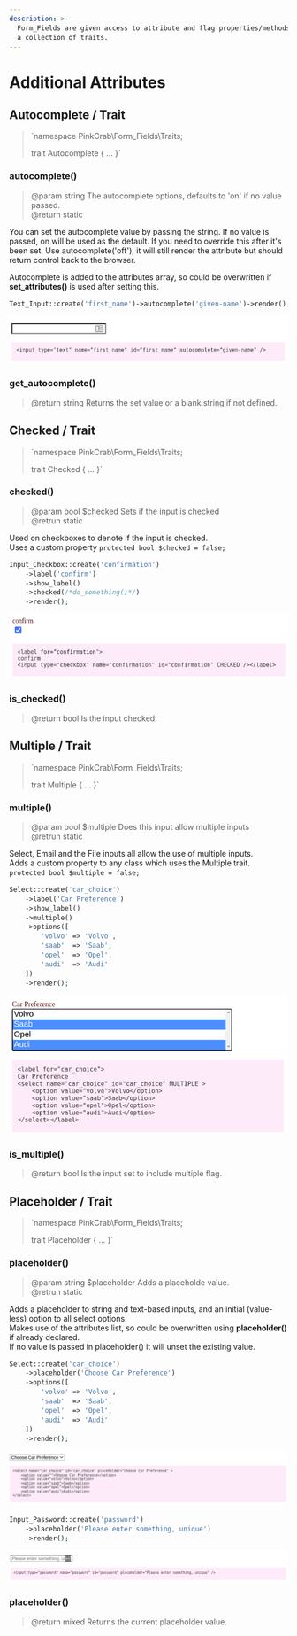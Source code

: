 ```yaml
---
description: >-
  Form_Fields are given access to attribute and flag properties/methods, through
  a collection of traits.
---
```


# Additional Attributes

## Autocomplete / Trait

> `namespace PinkCrab\Form_Fields\Traits;  
>   
> trait Autocomplete { ... }`

### autocomplete\(\)

> @param string The autocomplete options, defaults to 'on' if no value passed.  
> @return static

You can set the autocomplete value by passing the string. If no value is passed, on will be used as the default. If you need to override this after it's been set. Use autocomplete\('off'\), it will still render the attribute but should return control back to the browser.

Autocomplete is added to the attributes array, so could be overwritten if **set\_attributes\(\)** is used after setting this.

```php
Text_Input::create('first_name')->autocomplete('given-name')->render();
```

![](/docs/assets/text_field_autocomplete.png)

### get\_autocomplete\(\)

> @return string Returns the set value or a blank string if not defined.

## Checked / Trait

> `namespace PinkCrab\Form_Fields\Traits;  
>   
> trait Checked { ... }`

### checked\(\)

> @param bool $checked Sets if the input is checked  
> @retrun static

Used on checkboxes to denote if the input is checked.   
Uses a custom property `protected bool $checked = false;`

```php
Input_Checkbox::create('confirmation')
	->label('confirm')
	->show_label()
	->checked(/*do_something()*/)
	->render();
```

![](/docs/assets/text_field_checked.png)

### is\_checked\(\)

> @return bool Is the input checked.

## Multiple / Trait

> `namespace PinkCrab\Form_Fields\Traits;  
>   
> trait Multiple { ... }`

### multiple\(\)

> @param bool $multiple Does this input allow multiple inputs  
> @retrun static

Select, Email and the File inputs all allow the use of multiple inputs.   
Adds a custom property to any class which uses the Multiple trait. `protected bool $multiple = false;`

```php
Select::create('car_choice')
	->label('Car Preference')
	->show_label()
	->multiple()
	->options([
		'volvo' => 'Volvo',
		'saab' 	=> 'Saab',
		'opel'  => 'Opel',
		'audi'  => 'Audi'
	])
	->render();
```

![](/docs/assets/text_field_multi_select.png)

### is\_multiple\(\)

> @return bool Is the input set to include multiple flag.

## Placeholder / Trait

> `namespace PinkCrab\Form_Fields\Traits;  
>   
> trait Placeholder { ... }`

### placeholder\(\)

> @param string $placeholder Adds a placeholde value.  
> @retrun static

Adds a placeholder to string and text-based inputs, and an initial \(value-less\) option to all select options.  
Makes use of the attributes list, so could be overwritten using **placeholder\(\)** if already declared.  
If no value is passed in placeholder\(\) it will unset the existing value.

```php
Select::create('car_choice')
	->placeholder('Choose Car Preference')
	->options([
		'volvo' => 'Volvo',
		'saab' 	=> 'Saab',
		'opel'  => 'Opel',
		'audi'  => 'Audi'
	])
	->render();
```

![](/docs/assets/text_field_placeholder_select.png)

```php
Input_Password::create('password')
	->placeholder('Please enter something, unique')
	->render();
```

![](/docs/assets/text_field_placeholder.png)

### placeholder\(\)

> @return mixed Returns the current placeholder value.


